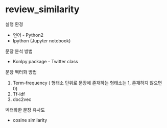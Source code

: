 # review_similarity

실행 환경
- 언어 - Python2
- Ipython (Jupyter notebook)

문장 분석 방법
- Konlpy package - Twitter class

문장 벡터화 방법
1) Term-frequency ( 형태소 단위로 문장에 존재하는 형태소는 1, 존재하지 않으면 0)
2) Tf-idf
3) doc2vec

벡터화한 문장 유사도
- cosine similarity
